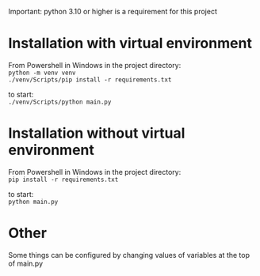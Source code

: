 Important: python 3.10 or higher is a requirement for this project
# Installation with virtual environment
From Powershell in Windows in the project directory:  
```python -m venv venv```  
```./venv/Scripts/pip install -r requirements.txt```  

to start:  
```./venv/Scripts/python main.py```  
  
# Installation without virtual environment  
From Powershell in Windows in the project directory:  
```pip install -r requirements.txt```  

to start:  
```python main.py```
  
# Other  
Some things can be configured by changing values of variables at the top of main.py  
